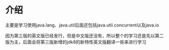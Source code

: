 # 介绍  
  
主要是学习使用java.lang、java.util后面还包括java.util.concurrent以及java.io  
  
因为第三版的英文版已经发行，但是中文版还没有，所以整个的学习还是先以第二版为主，后面会将第三版新增的jdk8的新特性英文版翻译一些来进行学习  
  
